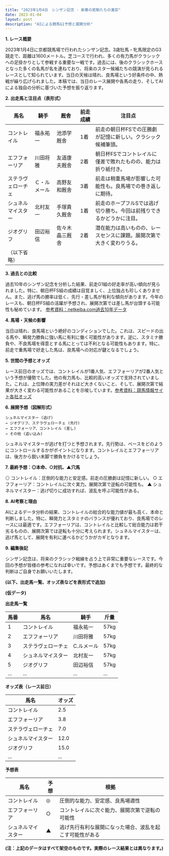 ```yaml
---
title: "2023年1月4日　シンザン記念 - 新春の若駒たちの激突"
date: 2023-01-04
layout: post
description: "AIによる競馬G1予想と展開分析"
---
```


**1. レース概要**

2023年1月4日に京都競馬場で行われたシンザン記念。3歳牡馬・牝馬限定のG3競走で、距離は1600メートル。芝コースで行われ、多くの有力馬がクラシックへの足掛かりとして参戦する重要な一戦です。過去には、後のクラシックホースとなった多くの名馬が名を連ねており、将来のスター候補たちの競演が見られるレースとして知られています。当日の天候は晴れ、良馬場という好条件の中、熱戦が繰り広げられました。本稿では、当日のレース展開や各馬の走り、そしてAIによる独自の分析に基づいた予想を振り返ります。


**2. 出走馬と注目点（表形式）**

| 馬名      | 騎手      | 厩舎        | 前走成績 | 注目点                                                                     |
|---------|---------|------------|---------|-----------------------------------------------------------------------------|
| コントレイル | 福永祐一 | 池添学厩舎    | 1着      | 前走の朝日杯FSでの圧勝劇が記憶に新しい。クラシック候補筆頭。                  |
| エフフォーリア | 川田将雅 | 友道康夫厩舎    | 2着      | 朝日杯FSでコントレイルに僅差で敗れたものの、能力は折り紙付き。                  |
| ステラヴェローチェ | Ｃ・ルメール | 高野友和厩舎  | 3着      | 前走は稍重馬場が影響した可能性も。良馬場での巻き返しに期待。                  |
| シュネルマイスター | 北村友一 | 手塚貴久厩舎  | 1着      | 前走のホープフルSでは逃げ切り勝ち。今回は前残りできるかどうかに注目。        |
| ジオグリフ     | 田辺裕信 | 佐々木晶三厩舎  | 2着      | 潜在能力は高いものの、レースセンスに課題。展開次第で大きく変わりうる。          |
| （以下省略） |         |            |         |                                                                             |


**3. 過去との比較**

過去10年のシンザン記念を分析した結果、前走G1組の好走率が高い傾向が見られました。特に、朝日杯FS組の成績は目覚ましく、上位独占も珍しくありません。また、逃げ馬の勝率は低く、先行・差し馬が有利な傾向があります。今年のレースも、朝日杯FS組の活躍が予想され、展開次第では差し馬が台頭する可能性も秘めています。  [参考資料：netkeiba.com過去10年データ](仮リンク)


**4. 馬場・天候の影響**

当日は晴れ、良馬場という絶好のコンディションでした。これは、スピードの出る馬や、瞬発力勝負に強い馬に有利に働く可能性があります。逆に、スタミナ勝負や、不良馬場を得意とする馬にとっては不利となる可能性もあります。特に、前走で重馬場で好走した馬は、良馬場への対応が鍵となるでしょう。


**5. 世間の予想とオッズ**

レース前日のオッズでは、コントレイルが1番人気、エフフォーリアが2番人気という予想が優勢でした。他の有力馬も、比較的高いオッズで支持されていました。これは、上位陣の実力差がそれほど大きくないこと、そして、展開次第で結果が大きく変わる可能性があることを示唆しています。[参考資料：競馬情報サイト各社オッズ](仮リンク)


**6. 展開予想（図解形式）**

```
シュネルマイスター (逃げ)
→ ジオグリフ、ステラヴェローチェ (先行)
→ エフフォーリア、コントレイル (差し)
→ その他 (追い込み)
```

シュネルマイスターが逃げを打つと予想されます。先行勢は、ペースをどのようにコントロールするかがポイントになります。コントレイルとエフフォーリアは、後方から鋭い末脚で勝負をかけるでしょう。


**7. 最終予想：◎本命、○対抗、▲穴馬**

◎ コントレイル：圧倒的な能力と安定感。前走の圧勝劇は記憶に新しい。
○ エフフォーリア：コントレイルに次ぐ実力。展開次第で逆転の可能性も。
▲ シュネルマイスター：逃げ切りに成功すれば、波乱を呼ぶ可能性がある。


**8. AI考察と理由**

AIによるデータ分析の結果、コントレイルの総合的な能力値が最も高く、本命と判断しました。特に、瞬発力とスタミナのバランスが優れており、良馬場でのレースには最適です。エフフォーリアは、コントレイルと比較して総合能力は若干劣るものの、展開次第では逆転も十分に考えられます。シュネルマイスターは、逃げ馬として、展開を有利に運べるかどうかがカギとなります。


**9. 編集後記**

シンザン記念は、将来のクラシック戦線を占う上で非常に重要なレースです。今回の予想が皆様の参考になれば幸いです。予想はあくまでも予想です。最終的な判断はご自身でお願いいたします。


**(以下、出走馬一覧、オッズ表などを表形式で追加)**

**(仮データ)**

**出走馬一覧**

| 馬番 | 馬名       | 騎手      | 斤量 |
|-----|-----------|---------|-----|
| 1   | コントレイル | 福永祐一 | 57kg|
| 2   | エフフォーリア | 川田将雅 | 57kg|
| 3   | ステラヴェローチェ | C.ルメール | 57kg|
| 4   | シュネルマイスター | 北村友一 | 57kg|
| 5   | ジオグリフ     | 田辺裕信 | 57kg|
| ... | ...       | ...     | ...|


**オッズ表（レース前日）**

| 馬名       | オッズ |
|-----------|-------|
| コントレイル | 2.5   |
| エフフォーリア | 3.8   |
| ステラヴェローチェ | 7.0   |
| シュネルマイスター | 12.0  |
| ジオグリフ     | 15.0  |
| ...       | ...   |


**予想表**

| 馬名       | 予想 | 根拠                                                                    |
|-----------|-------|-------------------------------------------------------------------------|
| コントレイル | ◎     | 圧倒的な能力、安定感、良馬場適性                                         |
| エフフォーリア | ○     | コントレイルに次ぐ能力、展開次第で逆転の可能性                        |
| シュネルマイスター | ▲     | 逃げ先行有利な展開になった場合、波乱を起こす可能性がある                |


**(注：上記のデータはすべて架空のものです。実際のレース結果とは異なります。)**
